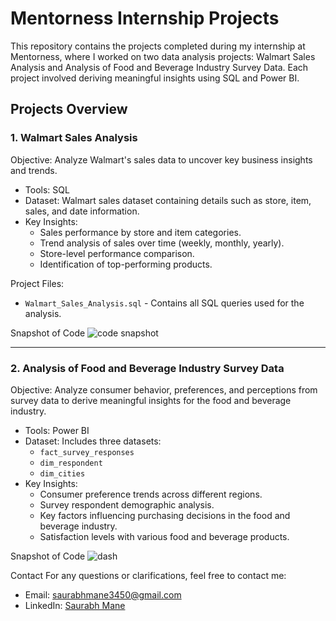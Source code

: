 # Mentorness Internship Projects

This repository contains the projects completed during my internship at Mentorness, where I worked on two data analysis projects: Walmart Sales Analysis and Analysis of Food and Beverage Industry Survey Data. Each project involved deriving meaningful insights using SQL and Power BI.

## Projects Overview

### 1. Walmart Sales Analysis
Objective: Analyze Walmart's sales data to uncover key business insights and trends.

- Tools: SQL
- Dataset: Walmart sales dataset containing details such as store, item, sales, and date information.
- Key Insights:
  - Sales performance by store and item categories.
  - Trend analysis of sales over time (weekly, monthly, yearly).
  - Store-level performance comparison.
  - Identification of top-performing products.

Project Files:
- `Walmart_Sales_Analysis.sql` - Contains all SQL queries used for the analysis.

Snapshot of Code
![code snapshot](https://github.com/user-attachments/assets/1d3f004b-f2b4-4ea9-833f-5e559b8c59d3)

---

### 2. Analysis of Food and Beverage Industry Survey Data
Objective: Analyze consumer behavior, preferences, and perceptions from survey data to derive meaningful insights for the food and beverage industry.

- Tools: Power BI
- Dataset: Includes three datasets:
  - `fact_survey_responses`
  - `dim_respondent`
  - `dim_cities`
- Key Insights:
  - Consumer preference trends across different regions.
  - Survey respondent demographic analysis.
  - Key factors influencing purchasing decisions in the food and beverage industry.
  - Satisfaction levels with various food and beverage products.

Snapshot of Code
![dash](https://github.com/user-attachments/assets/71165c75-ac75-430d-9b44-d88c09339a2c)


Contact
For any questions or clarifications, feel free to contact me:

- Email: saurabhmane3450@gmail.com
- LinkedIn: [Saurabh Mane](https://www.linkedin.com/in/saurabh-mane-b47915260/)
